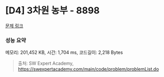 # [D4] 3차원 농부 - 8898 

[문제 링크](https://swexpertacademy.com/main/code/problem/problemDetail.do?contestProbId=AW45TzHae8UDFAQ7) 

### 성능 요약

메모리: 201,452 KB, 시간: 1,704 ms, 코드길이: 2,218 Bytes



> 출처: SW Expert Academy, https://swexpertacademy.com/main/code/problem/problemList.do